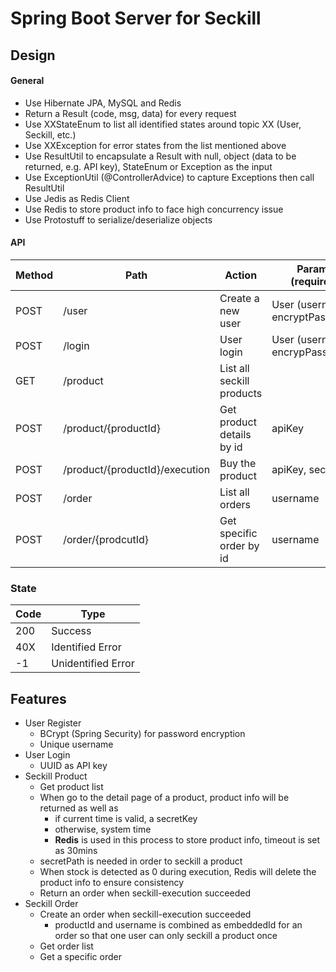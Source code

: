 # Spring Boot Server for Seckill

## Design
#### General
- Use Hibernate JPA, MySQL and Redis
- Return a Result (code, msg, data) for every request
- Use XXStateEnum to list all identified states around topic XX (User, Seckill, etc.)
- Use XXException for error states from the list mentioned above
- Use ResultUtil to encapsulate a Result with null, object (data to be returned, e.g. API key), StateEnum or Exception as the input 
- Use ExceptionUtil (@ControllerAdvice) to capture Exceptions then call ResultUtil
- Use Jedis as Redis Client
- Use Redis to store product info to face high concurrency issue
- Use Protostuff to serialize/deserialize objects

#### API
Method | Path | Action | Params (required) | Return Data
------ | --- | -----  | --- | ---
POST | /user | Create a new user | User (username, encryptPassword) |
POST | /login | User login | User (username, encrypPassword) | apiKey
GET | /product | List all seckill products | | list of products
POST | /product/{productId} | Get product details by id | apiKey | product info + secreKey/systemTime (not start) 
POST | /product/{productId}/execution | Buy the product | apiKey, secretKey | order
POST | /order | List all orders | username | list of orders
POST | /order/{prodcutId} | Get specific order by id | username | order

### State
Code | Type
---- | ----
200 | Success
40X | Identified Error
-1 | Unidentified Error

## Features
- User Register
    - BCrypt (Spring Security) for password encryption
    - Unique username
- User Login
    - UUID as API key
- Seckill Product
    - Get product list
    - When go to the detail page of a product, product info will be returned as well as
        - if current time is valid, a secretKey
        - otherwise, system time
        - **Redis** is used in this process to store product info, timeout is set as 30mins
    - secretPath is needed in order to seckill a product
    - When stock is detected as 0 during execution, Redis will delete the product info to ensure consistency 
    - Return an order when seckill-execution succeeded
- Seckill Order
    - Create an order when seckill-execution succeeded
        - productId and username is combined as embeddedId for an order so that one user can only seckill a product once
    - Get order list
    - Get a specific order
